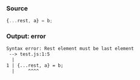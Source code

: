 ### Source
```js parse:expr
{...rest, a} = b;
```

### Output: error
```txt
Syntax error: Rest element must be last element
 --> test.js:1:5
  |
1 | {...rest, a} = b;
  |     ^^^^ 
```
